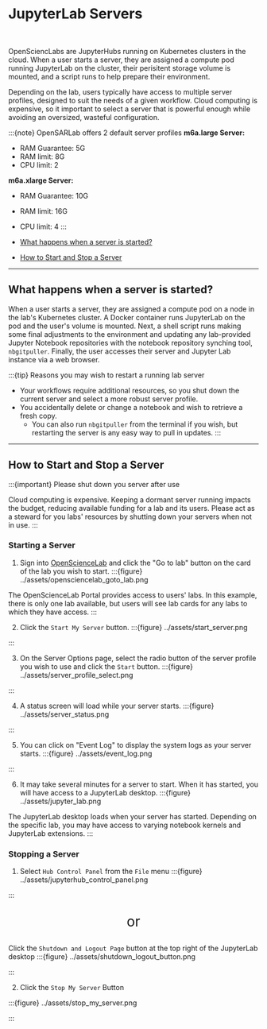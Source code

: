 # JupyterLab Servers
<br>

OpenSciencLabs are JupyterHubs running on Kubernetes clusters in the cloud. When a user starts a server, they are assigned a compute pod running JupyterLab on the cluster, their perisitent storage volume is mounted, and a script runs to help prepare their environment.

Depending on the lab, users typically have access to multiple server profiles, designed to suit the needs of a given workflow. Cloud computing is expensive, so it important to select a server that is powerful enough while avoiding an oversized, wasteful configuration.

:::{note} OpenSARLab offers 2 default server profiles
**m6a.large Server:**
- RAM Guarantee: 5G
- RAM limit: 8G
- CPU limit: 2

**m6a.xlarge Server:**
- RAM Guarantee: 10G
- RAM limit: 16G
- CPU limit: 4
:::

- [What happens when a server is started?](#What-happens-when-a-server-is-started)
- [How to Start and Stop a Server](#How-to-Start-and-Stop-a-Server)

---

## What happens when a server is started?

When a user starts a server, they are assigned a compute pod on a node in the lab's Kubernetes cluster. A Docker container runs JupyterLab on the pod and the user's volume is mounted. Next, a shell script runs making some final adjustments to the environment and updating any lab-provided Jupyter Notebook repositories with the notebook repository synching tool, `nbgitpuller`. Finally, the user accesses their server and Jupyter Lab instance via a web browser.


:::{tip} Reasons you may wish to restart a running lab server

- Your workflows require additional resources, so you shut down the current server and select a more robust server profile.
- You accidentally delete or change a notebook and wish to retrieve a fresh copy.
  - You can also run `nbgitpuller` from the terminal if you wish, but restarting the server is any easy way to pull in updates.
:::


---

## How to Start and Stop a Server

:::{important} Please shut down you server after use 

Cloud computing is expensive. Keeping a dormant server running impacts the budget, reducing available funding for a lab and its users. Please act as a steward for you labs' resources by shutting down your servers when not in use. 
:::

### Starting a Server

1. Sign into  <a href="https://opensciencelab.asf.alaska.edu/" target="_blank">OpenScienceLab</a> and click the "Go to lab" button on the card of the lab you wish to start.
:::{figure} ../assets/opensciencelab_goto_lab.png


The OpenScienceLab Portal provides access to users' labs. In this example, there is only one lab available, but users will see lab cards for any labs to which they have access.
:::

2. Click the `Start My Server` button.
:::{figure} ../assets/start_server.png

:::

3. On the Server Options page, select the radio button of the server profile you wish to use and click the `Start` button.
:::{figure} ../assets/server_profile_select.png


:::

4. A status screen will load while your server starts.
:::{figure} ../assets/server_status.png
 
:::

5. You can click on "Event Log" to display the system logs as your server starts.
:::{figure} ../assets/event_log.png

:::

6. It may take several minutes for a server to start. When it has started, you will have access to a JupyterLab desktop.
:::{figure} ../assets/jupyter_lab.png

The JupyterLab desktop loads when your server has started. Depending on the specific lab, you may have access to varying notebook kernels and JupyterLab extensions.
:::

### Stopping a Server

1. Select `Hub Control Panel` from the `File` menu
:::{figure} ../assets/jupyterhub_control_panel.png

:::

<p style="font-size: 28px; text-align: center;">
or
</p>

Click the `Shutdown and Logout Page` button at the top right of the JupyterLab desktop
:::{figure} ../assets/shutdown_logout_button.png

:::

2. Click the `Stop My Server` Button

:::{figure} ../assets/stop_my_server.png

:::
